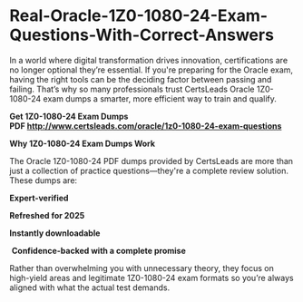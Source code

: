 # Real-Oracle-1Z0-1080-24-Exam-Questions-With-Correct-Answers
<p>In a world where digital transformation drives innovation, certifications are no longer optional they&rsquo;re essential. If you&#39;re preparing for the Oracle exam, having the right tools can be the deciding factor between passing and failing. That&rsquo;s why so many professionals trust CertsLeads Oracle 1Z0-1080-24 exam dumps a smarter, more efficient way to train and qualify.</p> <p><strong>Get 1Z0-1080-24 Exam Dumps PDF&nbsp;<a href="http://www.certsleads.com/oracle/1z0-1080-24-exam-questions">http://www.certsleads.com/oracle/1z0-1080-24-exam-questions</a></strong></p> <p><strong>Why 1Z0-1080-24 Exam Dumps Work</strong></p> <p>The Oracle 1Z0-1080-24 PDF dumps provided by CertsLeads are more than just a collection of practice questions&mdash;they&#39;re a complete review solution. These dumps are:</p> <p><strong>Expert-verified</strong></p> <p><strong>Refreshed for 2025</strong></p> <p><strong>Instantly downloadable</strong></p> <p>&nbsp;<strong>Confidence-backed with a complete promise</strong></p> <p>Rather than overwhelming you with unnecessary theory, they focus on high-yield areas and legitimate 1Z0-1080-24 exam formats so you&rsquo;re always aligned with what the actual test demands.</p> <p>&nbsp;</p>
